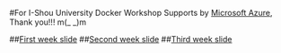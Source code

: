 #For I-Shou University Docker Workshop
Supports by [Microsoft Azure](https://portal.azure.com/), Thank you!!! m(_ _)m

##[First week slide](https://goo.gl/ixojD1)
##[Second week slide](https://goo.gl/dCu4lA)
##[Third week slide](https://goo.gl/MVZNzS)
